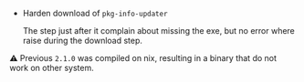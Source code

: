 <!-- markdownlint-configure-file { "first-line-heading": { "level": 3 } } -->
- Harden download of `pkg-info-updater`

  The step just after it complain about missing the exe, but no error where raise during the download step.

:warning: Previous `2.1.0` was compiled on nix, resulting in a binary that do not work on other system.
